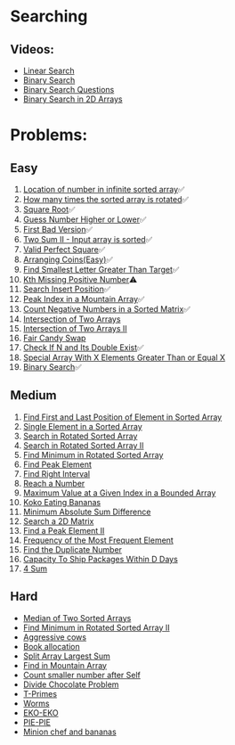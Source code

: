 

# Searching

## Videos:

- [Linear Search](https://youtu.be/_HRA37X8N_Q)
- [Binary Search](https://youtu.be/f6UU7V3szVw)
- [Binary Search Questions](https://youtu.be/W9QJ8HaRvJQ)
- [Binary Search in 2D Arrays](https://youtu.be/enI_KyGLYPo)

# Problems:

## Easy

1. [Location of number in infinite sorted array](https://www.geeksforgeeks.org/find-position-element-sorted-array-infinite-numbers/)✅
2. [How many times the sorted array is rotated](https://www.geeksforgeeks.org/find-rotation-count-rotated-sorted-array/)✅
3. [Square Root](https://leetcode.com/problems/sqrtx/)✅
4. [Guess Number Higher or Lower](https://leetcode.com/problems/guess-number-higher-or-lower/)✅
5. [First Bad Version](https://leetcode.com/problems/first-bad-version/)✅
6. [Two Sum II - Input array is sorted](https://leetcode.com/problems/two-sum-ii-input-array-is-sorted/)✅
7. [Valid Perfect Square](https://leetcode.com/problems/valid-perfect-square/)✅
8. [Arranging Coins(Easy)](https://leetcode.com/problems/arranging-coins/)✅
9. [Find Smallest Letter Greater Than Target](https://leetcode.com/problems/find-smallest-letter-greater-than-target/)✅
10. [Kth Missing Positive Number](https://leetcode.com/problems/kth-missing-positive-number/)⚠️
11. [Search Insert Position](https://leetcode.com/problems/search-insert-position/)✅
12. [Peak Index in a Mountain Array](https://leetcode.com/problems/peak-index-in-a-mountain-array/)✅
13. [Count Negative Numbers in a Sorted Matrix](https://leetcode.com/problems/count-negative-numbers-in-a-sorted-matrix/)✅
14. [Intersection of Two Arrays](https://leetcode.com/problems/intersection-of-two-arrays/)
15. [Intersection of Two Arrays II](https://leetcode.com/problems/intersection-of-two-arrays-ii/)
16. [Fair Candy Swap](https://leetcode.com/problems/fair-candy-swap/)
17. [Check If N and Its Double Exist](https://leetcode.com/problems/check-if-n-and-its-double-exist/)✅
18. [Special Array With X Elements Greater Than or Equal X](https://leetcode.com/problems/special-array-with-x-elements-greater-than-or-equal-x/)
19. [Binary Search](https://leetcode.com/problems/binary-search/)✅

## Medium
1. [Find First and Last Position of Element in Sorted Array](https://leetcode.com/problems/find-first-and-last-position-of-element-in-sorted-array/)
2. [Single Element in a Sorted Array](https://leetcode.com/problems/single-element-in-a-sorted-array/)
3. [Search in Rotated Sorted Array](https://leetcode.com/problems/search-in-rotated-sorted-array/)
4. [Search in Rotated Sorted Array II](https://leetcode.com/problems/search-in-rotated-sorted-array-ii/)
5. [Find Minimum in Rotated Sorted Array](https://leetcode.com/problems/find-minimum-in-rotated-sorted-array/)
6. [Find Peak Element](https://leetcode.com/problems/find-peak-element/)
7. [Find Right Interval](https://leetcode.com/problems/find-right-interval/)
8. [Reach a Number](https://leetcode.com/problems/reach-a-number/)
9. [Maximum Value at a Given Index in a Bounded Array](https://leetcode.com/problems/maximum-value-at-a-given-index-in-a-bounded-array/)
10. [Koko Eating Bananas](https://leetcode.com/problems/koko-eating-bananas/)
11. [Minimum Absolute Sum Difference](https://leetcode.com/problems/minimum-absolute-sum-difference/)
12. [Search a 2D Matrix](https://leetcode.com/problems/search-a-2d-matrix/)
13. [Find a Peak Element II](https://leetcode.com/problems/find-a-peak-element-ii/)
14. [Frequency of the Most Frequent Element](https://leetcode.com/problems/frequency-of-the-most-frequent-element/)
15. [Find the Duplicate Number](https://leetcode.com/problems/find-the-duplicate-number/)
16. [Capacity To Ship Packages Within D Days](https://leetcode.com/problems/capacity-to-ship-packages-within-d-days/)
17. [4 Sum](https://leetcode.com/problems/4sum/)

## Hard
- [Median of Two Sorted Arrays](https://leetcode.com/problems/median-of-two-sorted-arrays/)
- [Find Minimum in Rotated Sorted Array II](https://leetcode.com/problems/find-minimum-in-rotated-sorted-array-ii/)
- [Aggressive cows](https://www.spoj.com/problems/AGGRCOW/)
- [Book allocation](https://www.geeksforgeeks.org/allocate-minimum-number-pages/)
- [Split Array Largest Sum](https://leetcode.com/problems/split-array-largest-sum/)
- [Find in Mountain Array](https://leetcode.com/problems/find-in-mountain-array/)
- [Count smaller number after Self](https://leetcode.com/problems/count-of-smaller-numbers-after-self/)
- [Divide Chocolate Problem](https://curiouschild.github.io/leetcode/2019/06/21/divide-chocolate.html)
- [T-Primes](https://codeforces.com/problemset/problem/230/B)
- [Worms](https://codeforces.com/problemset/problem/474/B)
- [EKO-EKO](https://www.spoj.com/problems/EKO/)
- [PIE-PIE](https://www.spoj.com/problems/PIE/)
- [Minion chef and bananas](https://www.codechef.com/problems/MINEAT)

